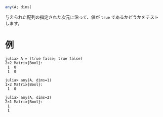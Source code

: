 ```julia
any(A; dims)
```

与えられた配列の指定された次元に沿って、値が `true` であるかどうかをテストします。

# 例

```jldoctest
julia> A = [true false; true false]
2×2 Matrix{Bool}:
 1  0
 1  0

julia> any(A, dims=1)
1×2 Matrix{Bool}:
 1  0

julia> any(A, dims=2)
2×1 Matrix{Bool}:
 1
 1
```
